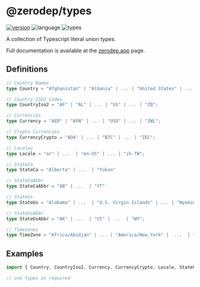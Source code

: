 # @zerodep/types

[![version](https://img.shields.io/npm/v/@zerodep/types?style=flat-square&color=blue)](https://www.npmjs.com/package/@zerodep/types)
![language](https://img.shields.io/badge/typescript-100%25-blue?style=flat-square)
![types](https://img.shields.io/badge/types-included-blue?style=flat-square)

A collection of Typescript literal union types.

Full documentation is available at the [zerodep.app](http://zerodep.app/#/types) page.

## Definitions

```typescript
// Country Names
type Country = "Afghanistan" | "Albania" | ... | "United States" | ... | "Zimbabwe";

// Country ISO2 Codes
type CountryIso2 = "AF" | "AL" | ... | "US" | ... | "ZQ";

// Currencies
type Currency = "AED" | "AFN" | ... | "USD" | ... | "ZWL";

// Crypto Currencies
type CurrencyCrypto = "ADA" | ... | "BTC" | ... | "ZEC";

// Locales
type Locale = "ar" | ...  | "en-US" | ... | "zh-TW";

// StateCa
type StateCa = "Alberta" | ...  | "Yukon"

// StateCaAbbr
type StateCaAbbr = "AB" | ...  | "YT"

// StateUs
type StateUs = "Alabama" | ...  | "U.S. Virgin Islands" | ... | "Wyoming";

// StateUsAbbr
type StateUsAbbr = "AK" | ...  | "VI" | ...  | "WY";

// Timezones
type TimeZone = "Africa/Abidjan" | ... | "America/New_York" |  ...  | "Pacific/Wallis";
```

## Examples

```typescript
import { Country, CountryIso2, Currency, CurrencyCrypto, Locale, StateCa, StateCaAbbr, StateUs, StateUsAbbr, TimeZone } from '@zerodep/types';

// use types as required
```
